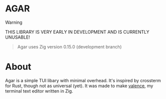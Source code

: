 # AGAR

> [!WARNING]
> THIS LIBRARY IS VERY EARLY IN DEVELOPMENT AND IS CURRENTLY UNUSABLE!

> Agar uses Zig version 0.15.0 (development branch)

# About

Agar is a simple TUI libary with minimal overhead. It's inspired by crossterm for Rust, though not as universal (yet). It was made to make [valence](https://github.com/AnodeDev/valence), my terminal text editor written in Zig.
